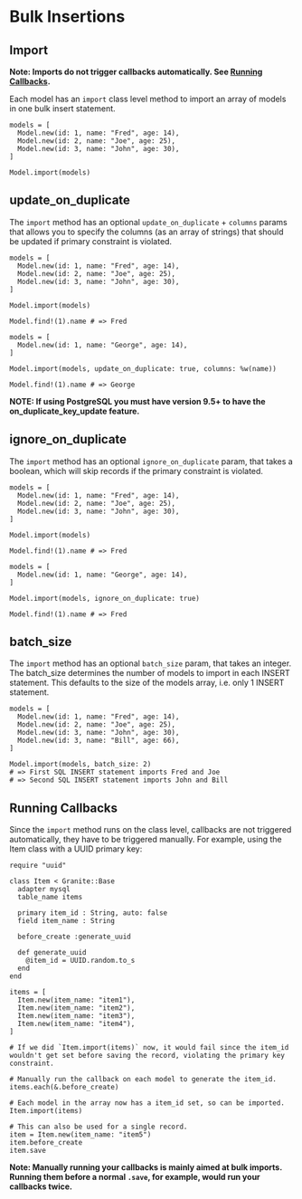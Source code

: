 # Bulk Insertions

## Import

**Note:  Imports do not trigger callbacks automatically.  See [Running Callbacks](#running-callbacks).**

Each model has an `import` class level method to import an array of models in one bulk insert statement.
   ```Crystal
   models = [
     Model.new(id: 1, name: "Fred", age: 14),
     Model.new(id: 2, name: "Joe", age: 25),
     Model.new(id: 3, name: "John", age: 30),
   ]
   
   Model.import(models)
   ```

## update_on_duplicate

The `import` method has an optional `update_on_duplicate`  + `columns` params that allows you to specify the columns (as an array of strings) that should be updated if primary constraint is violated.
   ```Crystal
   models = [
     Model.new(id: 1, name: "Fred", age: 14),
     Model.new(id: 2, name: "Joe", age: 25),
     Model.new(id: 3, name: "John", age: 30),
   ]
   
   Model.import(models)
   
   Model.find!(1).name # => Fred
   
   models = [
     Model.new(id: 1, name: "George", age: 14),
   ]
   
   Model.import(models, update_on_duplicate: true, columns: %w(name))
   
   Model.find!(1).name # => George
   ```

**NOTE:  If using PostgreSQL you must have version 9.5+ to have the on_duplicate_key_update feature.**

## ignore_on_duplicate

The `import` method has an optional `ignore_on_duplicate` param, that takes a boolean, which will skip records if the primary constraint is violated.
   ```Crystal
   models = [
     Model.new(id: 1, name: "Fred", age: 14),
     Model.new(id: 2, name: "Joe", age: 25),
     Model.new(id: 3, name: "John", age: 30),
   ]
   
   Model.import(models)
   
   Model.find!(1).name # => Fred
   
   models = [
     Model.new(id: 1, name: "George", age: 14),
   ]
   
   Model.import(models, ignore_on_duplicate: true)
   
   Model.find!(1).name # => Fred
   ```

## batch_size

The `import` method has an optional `batch_size` param, that takes an integer.  The batch_size determines the number of models to import in each INSERT statement.  This defaults to the size of the models array, i.e. only 1 INSERT statement.
   ```Crystal
   models = [
     Model.new(id: 1, name: "Fred", age: 14),
     Model.new(id: 2, name: "Joe", age: 25),
     Model.new(id: 3, name: "John", age: 30),
     Model.new(id: 3, name: "Bill", age: 66),
   ]
   
   Model.import(models, batch_size: 2)
   # => First SQL INSERT statement imports Fred and Joe
   # => Second SQL INSERT statement imports John and Bill
   ```

## Running Callbacks

Since the `import` method runs on the class level, callbacks are not triggered automatically, they have to be triggered manually.  For example, using the Item class with a UUID primary key:
   ```Crystal
   require "uuid"
   
   class Item < Granite::Base
     adapter mysql
     table_name items
   
     primary item_id : String, auto: false
     field item_name : String
   
     before_create :generate_uuid
   
     def generate_uuid
       @item_id = UUID.random.to_s
     end
   end  
   ```

   ```Crystal
   items = [
     Item.new(item_name: "item1"),
     Item.new(item_name: "item2"),
     Item.new(item_name: "item3"),
     Item.new(item_name: "item4"),
   ]
   
   # If we did `Item.import(items)` now, it would fail since the item_id wouldn't get set before saving the record, violating the primary key constraint.
   
   # Manually run the callback on each model to generate the item_id.
   items.each(&.before_create)
   
   # Each model in the array now has a item_id set, so can be imported.
   Item.import(items)
   
   # This can also be used for a single record.
   item = Item.new(item_name: "item5")
   item.before_create
   item.save
   ```

**Note:  Manually running your callbacks is mainly aimed at bulk imports.  Running them before a normal `.save`, for example, would run your callbacks twice.**
